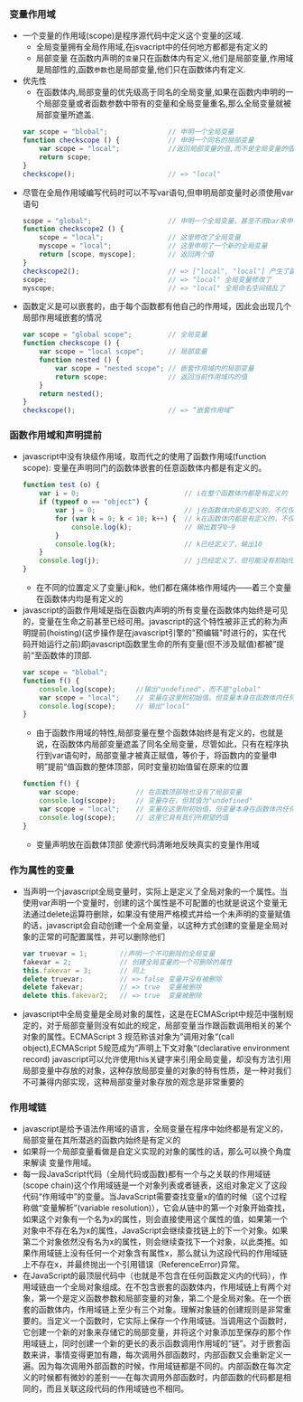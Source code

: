 ### 变量作用域
- 一个变量的作用域(scope)是程序源代码中定义这个变量的区域.
    - 全局变量拥有全局作用域,在jsvacript中的任何地方都都是有定义的
    - 局部变量 在函数内声明的`变量`只在函数体内有定义,他们是局部变量,作用域是局部性的,函数`参数`也是局部变量,他们只在函数体内有定义.
- 优先性
    - 在函数体内,局部变量的优先级高于同名的全局变量,如果在函数内申明的一个局部变量或者函数参数中带有的变量和全局变量重名,那么全局变量就被局部变量所遮盖.
    ```javascript
    var scope = "blobal";               // 申明一个全局变量
    function checkscope () {            // 申明一个同名的局部变量
        var scope = "local";            //返回局部变量的值,而不是全局变量的值
        return scope;
    }
    checkscope();                       // => "local"
    ```
- 尽管在全局作用域编写代码时可以不写var语句,但申明局部变量时必须使用var语句
    ```javascript
    scope = "global";                   // 申明一个全局变量，甚至不用bar来申明
    function checkscope2 () {
        scope = "local";                // 这里修改了全局变量
        myscope = "local";              // 这里申明了一个新的全局变量
        return [scope, myscope];        // 返回两个值
    }
    checkscope2();                      // => ["local", "local"] 产生了副作用
    scope;                              // => "local" 全局变量修改了
    myscope;                            // => "local" 全局命名空间搞乱了
    ```
- 函数定义是可以嵌套的，由于每个函数都有他自己的作用域，因此会出现几个局部作用域嵌套的情况
    ```javascript
    var scope = "global scope";         // 全局变量
    function checkscope () {
        var scope = "local scope";      // 局部变量
        function nested () {
            var scope = "nested scope"; // 嵌套作用域内的局部变量
            return scope;               // 返回当前作用域内的值
        }
        return nested();
    }
    checkscope();                       // => “嵌套作用域”

### 函数作用域和声明提前
- javascript中没有块级作用域，取而代之的使用了函数作用域(function scope): 变量在声明同门的函数体嵌套的任意函数体内都是有定义的。
    ```javascript
    function test (o) {
        var i = 0;                          // i在整个函数体内都是有定义的
        if (typeof o == "object") {
            var j = 0;                      // j在函数体内是有定义的，不仅仅是在这个代码段内
            for (var k = 0; k < 10; k++) {  // k在函数体内都是有定义的，不仅仅是在循环中
                console.log(k);             // 输出数字0~9
            }
            console.log(k);                 // k已经定义了，输出10
        }
        console.log(j);                     // j已经定义了，但可能没有初始化
    }
    ```
    - 在不同的位置定义了变量i,j和k，他们都在痛体格作用域内——着三个变量在函数体内均是有定义的
- javascript的函数作用域是指在函数内声明的所有变量在函数体内始终是可见的，变量在生命之前甚至已经可用。javascript的这个特性被非正式的称为声明提前(hoisting)(这步操作是在javascript引擎的"预编辑"时进行的，实在代码开始运行之前)即javascript函数里生命的所有变量(但不涉及赋值)都被”提前“至函数体的顶部.
    ```javascript
    var scope = "blobal";
    function f() {
        console.log(scope);     //输出"undefined"，而不是"global"
        var scope = "local";    // 变量在这里附初始值，但变量本身在函数体内任何地方均是有定义的
        console.log(scope);     // 输出"local"
    }
    ```
    - 由于函数作用域的特性,局部变量在整个函数体始终是有定义的，也就是说，在函数体内局部变量遮盖了同名全局变量，尽管如此，只有在程序执行到var语句时，局部变量才被真正赋值，等价于，将函数内的变量申明”提前“值函数的整体顶部，同时变量初始值留在原来的位置
    ```javascript
    function f() {
        var scope;              // 在函数顶部啥也没有了局部变量
        console.log(scope);     // 变量存在，但其值为"undefined"
        var scope = "local";    // 变量在这里附初始值，但变量本身在函数体内任何地方均是有定义的
        console.log(scope);     // 这里它具有我们所期望的值
    }
    ```
    - 变量声明放在函数体顶部 使源代码清晰地反映真实的变量作用域
### 作为属性的变量
- 当声明一个javascript全局变量时，实际上是定义了全局对象的一个属性。当使用var声明一个变量时，创建的这个属性是不可配置的也就是说这个变量无法通过delete运算符删除，如果没有使用严格模式并给一个未声明的变量赋值的话，javascript会自动创建一个全局变量，以这种方式创建的变量是全局对象的正常的可配置属性，并可以删除他们
    ```javascript
    var truevar = 1;        //声明一个不可删除的全局变量
    fakevar = 2;            // 创建全局变量的一个可删除的属性
    this.fakevar = 3;       // 同上
    delete truevar;         // => false 变量并没有被删除 
    delete fakevar;         // => true  变量被删除
    delete this.fakevar2;   // => true  变量被删除
    ```
- javascript中全局变量是全局对象的属性，这是在ECMAScript中规范中强制规定的，对于局部变量则没有如此的规定，局部变量当作跟函数调用相关的某个对象的属性。ECMAScript 3 规范称该对象为”调用对象“(call object),ECMAScript 5规范成为”声明上下文对象“(declarative environment record) javascript可以允许使用this关键字来引用全局变量，却没有方法引用局部变量中存放的对象，这种存放局部变量的对象的特有性质，是一种对我们不可兼得内部实现，这种局部变量对象存放的观念是非常重要的
### 作用域链
- javascript是给予语法作用域的语言，全局变量在程序中始终都是有定义的，局部变量在其所潜逃的函数内始终是有定义的
- 如果将一个局部变量看做是自定义实现的对象的属性的话，那么可以换个角度来解读
变量作用域。
- 每一段JavaScript代码（全局代码或函数)都有一个与之关联的作用域链(scope chain)这个作用域链是一个对象列表或者链表，这组对象定义了这段代码“作用域中”的变量。当JavaScript需要查找变量x的值的时候（这个过程称做“变量解析”(variable resolution)），它会从链中的第一个对象开始查找，如果这个对象有一个名为x的属性，则会直接使用这个属性的值，如果第一个对象中不存在名为x的属性，JavaScript会继续查找链上的下一个对象。如果第二个对象依然没有名为x的属性，则会继续查找下一个对象，以此类推。如果作用域链上没有任何一个对象含有属性x，那么就认为这段代码的作用域链上不存在x，并最终抛出一个引用错误（ReferenceError)异常。
- 在JavaScript的最顶层代码中（也就是不包含在任何函数定义内的代码），作用域链由一个全局对象组成。在不包含嵌套的函数体内，作用域链上有两个对象，第一个是定义函数参数和局部变量的对象，第二个是全局对象。在一个嵌套的函数体内，作用域链上至少有三个对象。理解对象链的创建规则是非常重要的。当定义一个函数时，它实际上保存一个作用域链。当调用这个函数时，它创建一个新的对象来存储它的局部变量，并将这个对象添加至保存的那个作用域链上，同时创建一个新的更长的表示函数调用作用域的“链”。对于嵌套函数来讲，事情变得更加有趣，每次调用外部函数时，内部函数又会重新定义一遍。因为每次调用外部函数的时候，作用域链都是不同的。内部函数在每次定义的时候都有微妙的差别一—在每次调用外部函数时，内部函数的代码都是相同的，而且关联这段代码的作用域链也不相同。